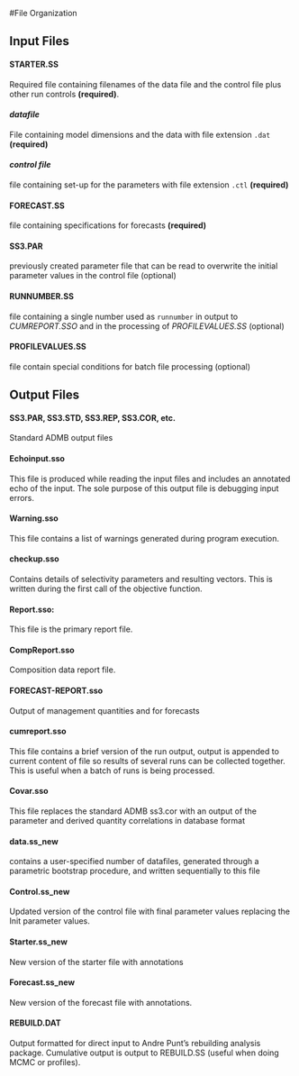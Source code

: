 #File Organization

## Input Files

#### STARTER.SS
Required file containing filenames of the data file and the control file plus other run controls **(required)**.

#### *datafile*
File containing model dimensions and the data with file extension `.dat` **(required)**

#### *control file*
file containing set-up for the parameters with file extension `.ctl` **(required)**

#### FORECAST.SS
file containing specifications for forecasts **(required)**

#### SS3.PAR
previously created parameter file that can be read to overwrite the initial parameter values in the control file (optional)

#### RUNNUMBER.SS
file containing a single number used as `runnumber` in output to *CUMREPORT.SSO* and in the processing of *PROFILEVALUES.SS* (optional)

#### PROFILEVALUES.SS  
file contain special conditions for batch file processing (optional)  

## Output Files
#### SS3.PAR, SS3.STD, SS3.REP, SS3.COR, etc.
Standard ADMB output files

#### Echoinput.sso
This file is produced while reading the input files and includes an annotated echo of the input. The sole purpose of this output file is debugging input errors.

#### Warning.sso
This file contains a list of warnings generated during program execution.

#### checkup.sso
Contains details of selectivity parameters and resulting vectors.  This is written during the first call of the objective function.

#### Report.sso:  
This file is the primary report file.

#### CompReport.sso
Composition data report file.

#### FORECAST-REPORT.sso
Output of management quantities and for forecasts

#### cumreport.sso  
This file contains a brief version of the run output, output is appended to current content of file so results of several runs can be collected together.  This is useful when a batch of runs is being processed.

#### Covar.sso  
This file replaces the standard ADMB ss3.cor with an output of the parameter and derived quantity correlations in database format

#### data.ss_new
contains a user-specified number of datafiles, generated through a parametric bootstrap procedure, and written sequentially to this file

#### Control.ss_new
Updated version of the control file with final parameter values replacing the Init parameter values.

#### Starter.ss_new
New version of the starter file with annotations

#### Forecast.ss_new
New version of the forecast file with annotations.

#### REBUILD.DAT
Output formatted for direct input to Andre Punt’s rebuilding analysis package. Cumulative output is output to REBUILD.SS (useful when doing MCMC or profiles).
